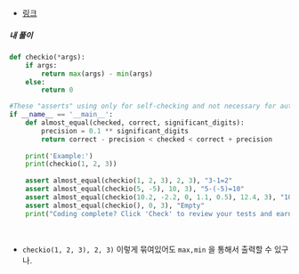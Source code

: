 - [링크](<https://py.checkio.org/en/mission/most-numbers/>)

##### 내 풀이

```python
def checkio(*args):
    if args:
        return max(args) - min(args)
    else:
        return 0

#These "asserts" using only for self-checking and not necessary for auto-testing
if __name__ == '__main__':
    def almost_equal(checked, correct, significant_digits):
        precision = 0.1 ** significant_digits
        return correct - precision < checked < correct + precision
        
    print('Example:')
    print(checkio(1, 2, 3))
    
    assert almost_equal(checkio(1, 2, 3), 2, 3), "3-1=2"
    assert almost_equal(checkio(5, -5), 10, 3), "5-(-5)=10"
    assert almost_equal(checkio(10.2, -2.2, 0, 1.1, 0.5), 12.4, 3), "10.2-(-2.2)=12.4"
    assert almost_equal(checkio(), 0, 3), "Empty"
    print("Coding complete? Click 'Check' to review your tests and earn cool rewards!")

```

<br>

- `checkio(1, 2, 3), 2, 3)` 이렇게 묶여있어도 `max,min` 을 통해서 출력할 수 있구나.

